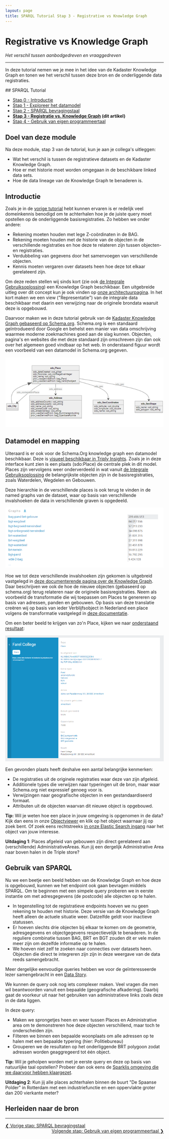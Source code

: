 ```yaml
---
layout: page
title: SPARQL Tutorial Stap 3 - Registrative vs Knowledge Graph
---
```


# Registrative vs Knowledge Graph

*Het verschil tussen aanbodgedreven en vraaggedreven*

***

In deze tutorial nemen we je mee in het idee van de Kadaster Knowledge Graph en tonen we het verschil tussen deze bron en de onderliggende data registraties.

<div class="textbox" markdown="1">
## SPARQL Tutorial

- [Stap 0 - Introductie](/developer/sparql/tutorial/0-Introductie)
- [Stap 1 - Exploreer het datamodel](/developer/sparql/tutorial/1-Exploreer-het-datamodel)
- [Stap 2 - SPARQL bevragingstaal](/developer/sparql/tutorial/2-SPARQL)
- **[Stap 3 - Registratie vs. Knowledge Graph](/developer/sparql/tutorial/3-Registratie-vs-Knowledge-Graph) (dit artikel)**
- [Stap 4 - Gebruik van eigen programmeertaal](/developer/sparql/tutorial/4-Gebruik-eigen-programmeertaal)

</div>

## Doel van deze module

Na deze module, stap 3 van de tutorial, kun je aan je collega's uitleggen:

- Wat het verschil is tussen de registratieve datasets en de Kadaster Knowledge Graph.
- Hoe er met historie moet worden omgegaan in de beschikbare linked data sets.
- Hoe de data lineage van de Knowledge Graph te benaderen is.

## Introductie

Zoals je in de [vorige tutorial](/developer/sparql/tutorial/2-SPARQL) hebt kunnen ervaren is er redelijk veel domeinkennis benodigd om te achterhalen hoe je de juiste query moet opstellen op de onderliggende basisregistraties.
Zo hebben we onder andere:

- Rekening moeten houden met lege Z-coördinaten in de BAG.
- Rekening moeten houden met de historie van de objecten in de verschillende registraties en hoe deze te relateren zijn tussen objecten- en registraties.
- Verdubbeling van gegevens door het samenvoegen van verschillende objecten.
- Kennis moeten vergaren over datasets heen hoe deze tot elkaar gerelateerd zijn.

Om deze reden stellen wij sinds kort (zie ook [de Integrale Gebruiksoplossing](/cases/integralegebruiksoplossing)) een Knowledge Graph beschikbaar. Een uitgebreide uitleg over dit concept kun je ook vinden op [onze architectuurpagina](/demonstrators/architectuur-selfservice/KnowledgeGraph/). In het kort maken we een view ("Representatie") van de integrale data beschikbaar met daarin een verwijzing naar de originele brondata waaruit deze is opgebouwd.

Daarvoor maken we in deze tutorial gebruik van de [Kadaster Knowledge Graph gebaseerd op Schema.org](https://data.labs.kadaster.nl/kadaster/kg). Schema.org is een standaard geïntrodueerd door Google en behelst een manier van data omschrijving waarmee moderne zoekmachines goed aan de slag kunnen. Objecten, pagina's en websites die met deze standaard zijn omschreven zijn dan ook over het algemeen goed vindbaar op het web. In onderstaand figuur wordt een voorbeeld van een datamodel in Schema.org gegeven.

![Mermaid schema.org](/assets/images/mermaid-sdo-model.png)

## Datamodel en mapping

Uiteraard is er ook voor de Schema.Org knowledge graph een datamodel beschikbaar. Deze is [visueel beschikbaar in Triply Insights](https://data.labs.kadaster.nl/dst/kkg/schema). Zoals je in deze interface kunt zien is een plaats (sdo:Place) de centrale plek in dit model. Places zijn vervolgens weer onderverdeeld in wat vanuit [de Integrale Gebruiksoplossing](/cases/integralegebruiksoplossing) de belangrijkste objecten zijn in de basisregistraties, zoals Waterdelen, Wegdelen en Gebouwen.

Deze hierarchie in de verschillende places is ook terug te vinden in de named graphs van de dataset, waar op basis van verschillende invalshoeken de data in verschillende graven is opgedeeld.

![Graphs schema.org](/assets/images/graphs-kkg.PNG)

Hoe we tot deze verschillende invalshoeken zijn gekomen is uitgebreid vastgelegd in [deze documenterende pagina over de Knowledge Graph](/demonstrators/architectuur-selfservice/KnowledgeGraph/). Daar beschrijven we ook de hoe de nieuwe objecten (gebaseerd op schema.org) terug relateren naar de originele basisregistraties. Neem als voorbeeld de transformatie die wij toepassen om Places te genereren op basis van adressen, panden en gebouwen. Op basis van deze translatie creëren wij op basis van ieder Verblijfsobject in Nederland een place volgens de transformatie vastgelegd in [deze documentatie](https://labs.kadaster.nl/demonstrators/architectuur-selfservice/KnowledgeGraph/#41-van-gebouwpand-naar-schemaorg-place-visuele-weergave).

Om een beter beeld te krijgen van zo'n Place, kijken we naar [onderstaand resultaat](https://data.labs.kadaster.nl/kadaster/kg/id/place/0307010000402601):

![Voorbeeld Adres Place](/assets/images/Voorbeeld-place-kkg.PNG)

Een gevonden plaats heeft deshalve een aantal belangrijke kenmerken:

- De registraties uit de originele registraties waar deze van zijn afgeleid.
- Additionele types die verwijzen naar typeringen uit de bron, maar waar Schema.org niet expressief genoeg voor is.
- Verwijzingen naar geografische objecten in een gestandaardiseerd formaat.
- Attributen uit de objecten waarvan dit nieuwe object is opgebouwd.

**Tip:** Wil je weten hoe een place in jouw omgeving is opgenomen in de data? Kijk dan eens in onze [Objectviewer](https://labs.kadaster.nl/demonstrators/objectviewer) en klik op het object waarnaar jij op zoek bent. Of zoek eens rechtstreeks [in onze Elastic Search ingang](https://data.labs.kadaster.nl/kadaster/kg/search/search) naar het object van jouw interesse.

<div class="textbox" markdown="2">
    <b>Uitdaging 1</b>: Places afgeleid van gebouwen zijn direct gerelateerd aan (verschillende) AdministrativeAreas. Kun jij een dergelijk Administrative Area naar boven halen in de Triple store?
</div>

## Gebruik van SPARQL

Nu we een beetje een beeld hebben van de Knowledge Graph en hoe deze is opgebouwd, kunnen we het endpoint ook gaan bevragen middels SPARQL. Om te beginnen met een simpele query proberen we in eerste instantie om met adresgegevens (de postcode) alle objecten op te halen.

<query data-config-ref="https://data.labs.kadaster.nl/dst/-/queries/Tutorial3-KnowledgeGraph-Adresgegevens/4">
</query>

- In tegenstelling tot de registratieve endpoints hoeven we nu geen rekening te houden met historie. Deze versie van de Knowledge Graph heeft alleen de actuele situatie weer. Datzelfde geldt voor inactieve statussen.
- Er hoeven slechts drie objecten bij elkaar te komen om de geometrie, adresgegevens en objectgegevens respectievelijk te benaderen. In de reguliere combinatie tussen BAG, BRT en BGT zouden dit er vele malen meer zijn om dezelfde informatie op te halen.
- We hoeven niet zelf te zoeken naar connecties over datasets heen. Objecten die direct te integreren zijn zijn in deze weergave van de data reeds samengebracht.

Meer dergelijke eenvoudige queries hebben we voor de geïnteresseerde lezer samengebracht in een [Data Story](https://data.labs.kadaster.nl/dst/-/stories/algemene-queries-voor-kkg-gebruik).

We kunnen de query ook nog iets complexer maken. Veel vragen die men wil beantwoorden vanuit een bepaalde (geografische afkadering). Daarbij gaat de voorkeur uit naar het gebruiken van administratieve links zoals deze in de data liggen.

<query data-config-ref="https://data.labs.kadaster.nl/dst/-/queries/Tutorial3-KnowledgeGraph-ComplexeQuery/2">
</query>

In deze query:

- Maken we sprongetjes heen en weer tussen Places en Administrative area om te demonstreren hoe deze objecten verschillend, maar toch te onderscheiden zijn.
- Filteren we binnen een bepaalde woonplaats om alle adressen op te halen met een bepaalde typering (hier: Politiebureau)
- Grouperen we de resultaten op het onderliggende BRT polygoon zodat adressen worden geaggregeerd tot één object.

**Tip:** Wil je geholpen worden met je eerste query en deze op basis van natuurlijke taal opstellen? Probeer dan ook eens de [Sparklis omgeving die we daarvoor hebben klaargezet](https://labs.kadaster.nl/demonstrators/sparklis/osparklis.html?title=%0A%09%09%09%09%09%09%09%09%20%20SDO%20Knowledge%20Graph%0A%09%09%09%09%09%09%09%20%20&endpoint=https%3A//api.labs.kadaster.nl/datasets/kadaster/kg-demo-sparklis/services/default/sparql&avoid_lengthy_queries=true&concept_lexicons_select=http%3A//www.w3.org/2000/01/rdf-schema%23label&lang=nl).

<div class="textbox" markdown="2">
    <b>Uitdaging 2</b>: Kun jij alle places achterhalen binnen de buurt "De Spaanse Polder" in Rotterdam met een industriefunctie en een oppervlakte groter dan 200 vierkante meter?
</div>

## Herleiden naar de bron


***

<div style="text-align: left">
    <a href="/developer/sparql/tutorial/2-SPARQL">
        &#10094; Vorige stap: SPARQL bevragingstaal
    </a>
</div>
<div style="text-align: right">
    <a href="/developer/sparql/tutorial/4-Gebruik-eigen-programmeertaal">
        Volgende stap: Gebruik van eigen programmeertaal &#10095;
    </a>
</div>
